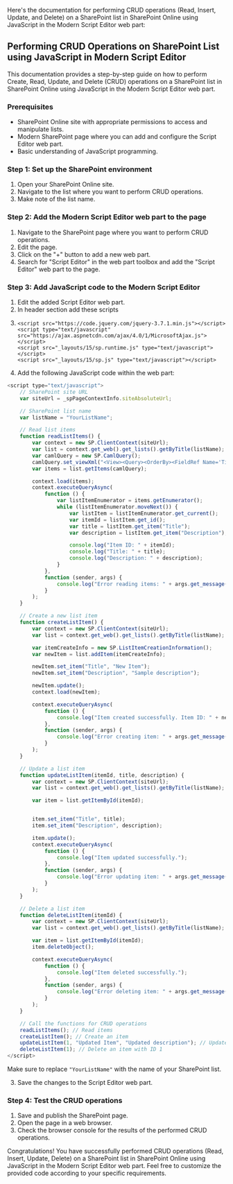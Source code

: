 Here's the documentation for performing CRUD operations (Read, Insert, Update, and Delete) on a SharePoint list in SharePoint Online using JavaScript in the Modern Script Editor web part:

## Performing CRUD Operations on SharePoint List using JavaScript in Modern Script Editor

This documentation provides a step-by-step guide on how to perform Create, Read, Update, and Delete (CRUD) operations on a SharePoint list in SharePoint Online using JavaScript in the Modern Script Editor web part.

### Prerequisites

- SharePoint Online site with appropriate permissions to access and manipulate lists.
- Modern SharePoint page where you can add and configure the Script Editor web part.
- Basic understanding of JavaScript programming.

### Step 1: Set up the SharePoint environment

1. Open your SharePoint Online site.
2. Navigate to the list where you want to perform CRUD operations.
3. Make note of the list name.

### Step 2: Add the Modern Script Editor web part to the page

1. Navigate to the SharePoint page where you want to perform CRUD operations.
2. Edit the page.
3. Click on the "+" button to add a new web part.
4. Search for "Script Editor" in the web part toolbox and add the "Script Editor" web part to the page.

### Step 3: Add JavaScript code to the Modern Script Editor

1. Edit the added Script Editor web part.
2. In header section add these scripts
3. ```
   <script src="https://code.jquery.com/jquery-3.7.1.min.js"></script>
   <script type="text/javascript" src="https://ajax.aspnetcdn.com/ajax/4.0/1/MicrosoftAjax.js"></script>
   <script src="_layouts/15/sp.runtime.js" type="text/javascript"></script>
   <script src="_layouts/15/sp.js" type="text/javascript"></script>
   ```
4. Add the following JavaScript code within the web part:

```javascript
<script type="text/javascript">
    // SharePoint site URL
    var siteUrl = _spPageContextInfo.siteAbsoluteUrl;

    // SharePoint list name
    var listName = "YourListName";

    // Read list items
    function readListItems() {
        var context = new SP.ClientContext(siteUrl);
        var list = context.get_web().get_lists().getByTitle(listName);
        var camlQuery = new SP.CamlQuery();
        camlQuery.set_viewXml("<View><Query><OrderBy><FieldRef Name='Title' Ascending='TRUE'/></OrderBy></Query></View>");
        var items = list.getItems(camlQuery);

        context.load(items);
        context.executeQueryAsync(
            function () {
                var listItemEnumerator = items.getEnumerator();
                while (listItemEnumerator.moveNext()) {
                    var listItem = listItemEnumerator.get_current();
                    var itemId = listItem.get_id();
                    var title = listItem.get_item("Title");
                    var description = listItem.get_item("Description");

                    console.log("Item ID: " + itemId);
                    console.log("Title: " + title);
                    console.log("Description: " + description);
                }
            },
            function (sender, args) {
                console.log("Error reading items: " + args.get_message());
            }
        );
    }

    // Create a new list item
    function createListItem() {
        var context = new SP.ClientContext(siteUrl);
        var list = context.get_web().get_lists().getByTitle(listName);

        var itemCreateInfo = new SP.ListItemCreationInformation();
        var newItem = list.addItem(itemCreateInfo);

        newItem.set_item("Title", "New Item");
        newItem.set_item("Description", "Sample description");

        newItem.update();
        context.load(newItem);

        context.executeQueryAsync(
            function () {
                console.log("Item created successfully. Item ID: " + newItem.get_id());
            },
            function (sender, args) {
                console.log("Error creating item: " + args.get_message());
            }
        );
    }

    // Update a list item
    function updateListItem(itemId, title, description) {
        var context = new SP.ClientContext(siteUrl);
        var list = context.get_web().get_lists().getByTitle(listName);

        var item = list.getItemById(itemId);


        item.set_item("Title", title);
        item.set_item("Description", description);

        item.update();
        context.executeQueryAsync(
            function () {
                console.log("Item updated successfully.");
            },
            function (sender, args) {
                console.log("Error updating item: " + args.get_message());
            }
        );
    }

    // Delete a list item
    function deleteListItem(itemId) {
        var context = new SP.ClientContext(siteUrl);
        var list = context.get_web().get_lists().getByTitle(listName);

        var item = list.getItemById(itemId);
        item.deleteObject();

        context.executeQueryAsync(
            function () {
                console.log("Item deleted successfully.");
            },
            function (sender, args) {
                console.log("Error deleting item: " + args.get_message());
            }
        );
    }

    // Call the functions for CRUD operations
    readListItems(); // Read items
    createListItem(); // Create an item
    updateListItem(1, "Updated Item", "Updated description"); // Update an item with ID 1
    deleteListItem(1); // Delete an item with ID 1
</script>
```

Make sure to replace `"YourListName"` with the name of your SharePoint list.

3. Save the changes to the Script Editor web part.

### Step 4: Test the CRUD operations

1. Save and publish the SharePoint page.
2. Open the page in a web browser.
3. Check the browser console for the results of the performed CRUD operations.

Congratulations! You have successfully performed CRUD operations (Read, Insert, Update, Delete) on a SharePoint list in SharePoint Online using JavaScript in the Modern Script Editor web part. Feel free to customize the provided code according to your specific requirements.
